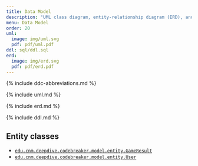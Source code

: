 ```yaml
---
title: Data Model
description: "UML class diagram, entity-relationship diagram (ERD), and DDL."
menu: Data Model
order: 20
uml:
  image: img/uml.svg
  pdf: pdf/uml.pdf
ddl: sql/ddl.sql
erd:
  image: img/erd.svg
  pdf: pdf/erd.pdf
---
```


{% include ddc-abbreviations.md %}

{% include uml.md %}

{% include erd.md %}

{% include ddl.md %}

## Entity classes

- [`edu.cnm.deepdive.codebreaker.model.entity.GameResult`](api/src-html/edu/cnm/deepdive/codebreaker/model/entity/GameResult.html)
- [`edu.cnm.deepdive.codebreaker.model.entity.User`](https://github.com/ddc-java-17/codebreaker-android-Tarlet1/blob/main/app/src/main/java/edu/cnm/deepdive/codebreaker/model/entity/User.java)